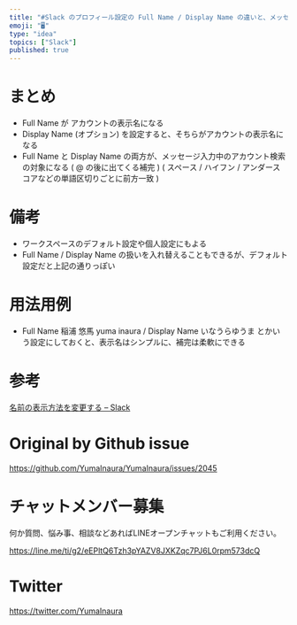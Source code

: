 ```yaml
---
title: "#Slack のプロフィール設定の Full Name / Display Name の違いと、メッセージ入力中のアカウント名補完の甘い関係"
emoji: "🖥"
type: "idea"
topics: ["Slack"]
published: true
---
```


# まとめ

- Full Name が アカウントの表示名になる
- Display Name (オプション) を設定すると、そちらがアカウントの表示名になる
- Full Name と Display Name の両方が、メッセージ入力中のアカウント検索の対象になる ( @ の後に出てくる補完 ) ( スペース / ハイフン / アンダースコアなどの単語区切りごとに前方一致 )

# 備考

- ワークスペースのデフォルト設定や個人設定にもよる
- Full Name / Display Name の扱いを入れ替えることもできるが、デフォルト設定だと上記の通りっぽい


# 用法用例

- Full Name 稲浦 悠馬 yuma inaura / Display Name いなうらゆうま とかいう設定にしておくと、表示名はシンプルに、補完は柔軟にできる


# 参考

[名前の表示方法を変更する – Slack](https://get.slack.help/hc/ja/articles/115004692303-%E5%90%8D%E5%89%8D%E3%81%AE%E8%A1%A8%E7%A4%BA%E6%96%B9%E6%B3%95%E3%82%92%E5%A4%89%E6%9B%B4%E3%81%99%E3%82%8B)

# Original by Github issue

https://github.com/YumaInaura/YumaInaura/issues/2045








<!-- Update From Qiita API -->

# チャットメンバー募集


何か質問、悩み事、相談などあればLINEオープンチャットもご利用ください。

https://line.me/ti/g2/eEPltQ6Tzh3pYAZV8JXKZqc7PJ6L0rpm573dcQ





# Twitter


https://twitter.com/YumaInaura


<!-- Update From Qiita API -->


